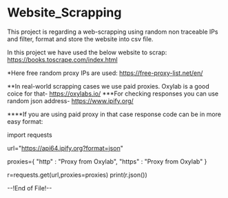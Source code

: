 # Website_Scrapping
This project is regarding a web-scrapping using random non traceable IPs and filter, format and store the website into csv file.

In this project we have used the below website to scrap:
https://books.toscrape.com/index.html

*Here free random proxy IPs are used:
https://free-proxy-list.net/en/

**In real-world scrapping cases we use paid proxies. Oxylab is a good coice for that- https://oxylabs.io/
***For checking responses you can use random json address- https://www.ipify.org/

****If you are using paid proxy in that case response code can be in more easy format:


import requests

url="https://api64.ipify.org?format=json"

proxies={
        "http" : "Proxy from Oxylab",
        "https" : "Proxy from Oxylab"
    }

r=requests.get(url,proxies=proxies)
print(r.json())


--!End of File!--
